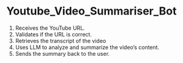 # Youtube_Video_Summariser_Bot
1. Receives the YouTube URL.
2. Validates if the URL is correct.
3. Retrieves the transcript of the video
4. Uses LLM to analyze and summarize the video’s content.
5. Sends the summary back to the user.